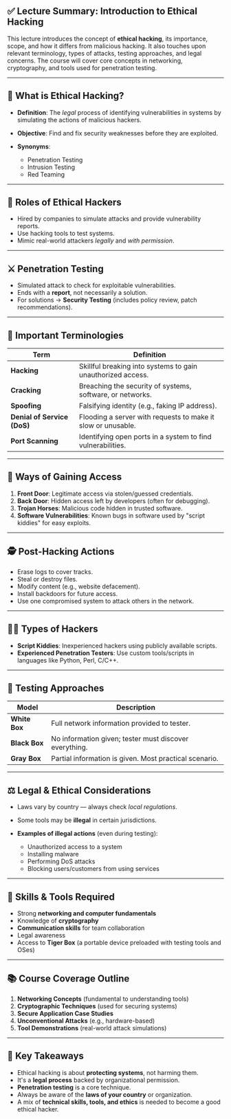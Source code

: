 ## ✅ **Lecture Summary: Introduction to Ethical Hacking**

This lecture introduces the concept of **ethical hacking**, its importance, scope, and how it differs from malicious hacking. It also touches upon relevant terminology, types of attacks, testing approaches, and legal concerns. The course will cover core concepts in networking, cryptography, and tools used for penetration testing.

---

## 🧠 **What is Ethical Hacking?**

- **Definition**: The _legal_ process of identifying vulnerabilities in systems by simulating the actions of malicious hackers.
- **Objective**: Find and fix security weaknesses before they are exploited.
- **Synonyms**:
    
    - Penetration Testing
    - Intrusion Testing
    - Red Teaming

---

## 🔧 **Roles of Ethical Hackers**

- Hired by companies to simulate attacks and provide vulnerability reports.
- Use hacking tools to test systems.
- Mimic real-world attackers _legally_ and _with permission_.

---

## ⚔️ **Penetration Testing**

- Simulated attack to check for exploitable vulnerabilities.
- Ends with a **report**, not necessarily a solution.
- For solutions → **Security Testing** (includes policy review, patch recommendations).

---

## 💬 **Important Terminologies**

|Term|Definition|
|---|---|
|**Hacking**|Skillful breaking into systems to gain unauthorized access.|
|**Cracking**|Breaching the security of systems, software, or networks.|
|**Spoofing**|Falsifying identity (e.g., faking IP address).|
|**Denial of Service (DoS)**|Flooding a server with requests to make it slow or unusable.|
|**Port Scanning**|Identifying open ports in a system to find vulnerabilities.|

---

## 🔐 **Ways of Gaining Access**

1. **Front Door**: Legitimate access via stolen/guessed credentials.
2. **Back Door**: Hidden access left by developers (often for debugging).
3. **Trojan Horses**: Malicious code hidden in trusted software.
4. **Software Vulnerabilities**: Known bugs in software used by "script kiddies" for easy exploits.

---

## 🕵️ **Post-Hacking Actions**

- Erase logs to cover tracks.
- Steal or destroy files.
- Modify content (e.g., website defacement).
- Install backdoors for future access.
- Use one compromised system to attack others in the network.

---

## 🧑‍💻 **Types of Hackers**

- **Script Kiddies**: Inexperienced hackers using publicly available scripts.
- **Experienced Penetration Testers**: Use custom tools/scripts in languages like Python, Perl, C/C++.

---

## 💼 **Testing Approaches**

|Model|Description|
|---|---|
|**White Box**|Full network information provided to tester.|
|**Black Box**|No information given; tester must discover everything.|
|**Gray Box**|Partial information is given. Most practical scenario.|

---

## ⚖️ **Legal & Ethical Considerations**

- Laws vary by country — always check _local regulations_.
- Some tools may be **illegal** in certain jurisdictions.
- **Examples of illegal actions** (even during testing):
    
    - Unauthorized access to a system
    - Installing malware
    - Performing DoS attacks
    - Blocking users/customers from using services

---

## 🧰 **Skills & Tools Required**

- Strong **networking and computer fundamentals**
- Knowledge of **cryptography**
- **Communication skills** for team collaboration
- Legal awareness
- Access to **Tiger Box** (a portable device preloaded with testing tools and OSes)

---

## 📚 **Course Coverage Outline**

1. **Networking Concepts** (fundamental to understanding tools)
2. **Cryptographic Techniques** (used for securing systems)
3. **Secure Application Case Studies**
4. **Unconventional Attacks** (e.g., hardware-based)
5. **Tool Demonstrations** (real-world attack simulations)

---

## 📝 Key Takeaways

- Ethical hacking is about **protecting systems**, not harming them.
- It's a **legal process** backed by organizational permission.
- **Penetration testing** is a core technique.
- Always be aware of the **laws of your country** or organization.
- A mix of **technical skills, tools, and ethics** is needed to become a good ethical hacker.